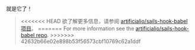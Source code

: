 就是它了！

<blockquote class="babel-callout babel-callout-info">
  <p>
<<<<<<< HEAD
    欲了解更多信息，请参阅 <a href="https://github.com/artificialio/sails-hook-babel">artificialio/sails-hook-babel 项目</a>。
=======
    For more information see the <a href="https://github.com/sane/sails-hook-babel">artificialio/sails-hook-babel repo</a>.
>>>>>>> 42632b66e02e898b53f56573cbf10769c62a1ddf
  </p>
</blockquote>

